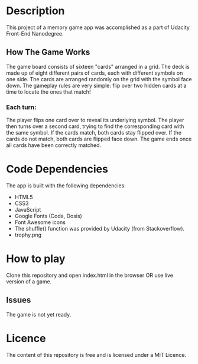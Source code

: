 # Description
This project of a memory game app was accomplished as a part of Udacity Front-End Nanodegree.

## How The Game Works

The game board consists of sixteen "cards" arranged in a grid. The deck is made up of eight different pairs of cards, each with different symbols on one side. The cards are arranged randomly on the grid with the symbol face down. The gameplay rules are very simple: flip over two hidden cards at a time to locate the ones that match!

### Each turn:

The player flips one card over to reveal its underlying symbol.
The player then turns over a second card, trying to find the corresponding card with the same symbol.
If the cards match, both cards stay flipped over.
If the cards do not match, both cards are flipped face down.
The game ends once all cards have been correctly matched.

# Code Dependencies
The app is built with the following dependencies:

* HTML5
* CSS3
* JavaScript
* Google Fonts (Coda, Dosis)
* Font Awesome icons
* The shuffle() function was provided by Udacity (from Stackoverflow).
* trophy.png

# How to play
Clone this repository and open index.html in the browser OR use live version of a game.

## Issues
The game is not yet ready.

# Licence
The content of this repository is free and is licensed under a MIT Licence.  

